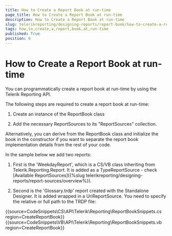 ```yaml
---
title: How to Create a Report Book at run-time
page_title: How to Create a Report Book at run-time 
description: How to Create a Report Book at run-time
slug: telerikreporting/designing-reports/report-book/how-to-create-a-report-book-at-run-time
tags: how,to,create,a,report,book,at,run-time
published: True
position: 6
---
```


# How to Create a Report Book at run-time


You can programmatically create a report book at run-time by using the Telerik Reporting API.         

The following steps are required to create a report book at run-time:         

1. Create an instance of the ReportBook class

1. Add the necessary ReportSources to its "ReportSources" collection.

Alternatively, you can derive from the ReportBook class and initialize the book in the constructor if you want to separate the report book implementation details from the rest of your code.         

In the sample below we add two reports:         

1. First is the 'WeekdayReport', which is a CS/VB class inheriting from Telerik.Reporting.Report. It is added as a TypeReportSource - check [Available ReportSources]({%slug telerikreporting/designing-reports/report-sources/overview%}).             

1. Second is the 'Glossary.trdp' report created with the Standalone Designer. It is added wrapped in a UriReportSource. You need to specify the relative or full path to the TRDP file:

{{source=CodeSnippets\CS\API\Telerik\Reporting\ReportBookSnippets.cs region=CreateReportBook}}
{{source=CodeSnippets\VB\API\Telerik\Reporting\ReportBookSnippets.vb region=CreateReportBook}}

